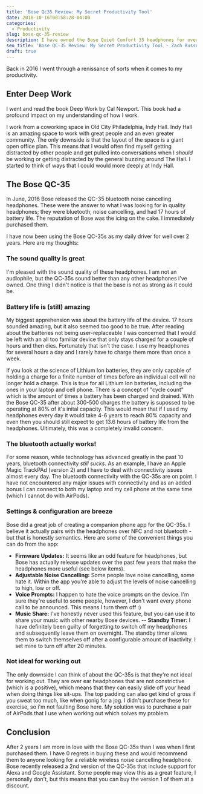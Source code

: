 ```yaml
---
title: 'Bose Qc35 Review: My Secret Productivity Tool'
date: 2018-10-16T08:58:28-04:00
categories:
  - Productivity
slug: bose-qc-35-review
description: I have owned the Bose Quiet Comfort 35 headphones for over 2 years. Learn about my experience with them.
seo_title: 'Bose QC-35 Review: My Secret Productivity Tool - Zach Russell'
draft: true
---
```


Back in 2016 I went through a renissance of sorts when it comes to my productivity.

## Enter Deep Work

I went and read the book Deep Work by Cal Newport. This book had a profound impact on my understanding of how I work.

I work from a coworking space in Old City Philadelphia, Indy Hall. Indy Hall is an amazing space to work with great people and an even greater community. The only downside is that the layout of the space is a giant open office plan. This means that I would often find myself getting distracted by other people and get pulled into conversations when I _should_ be working or getting distracted by the general buzzing around The Hall. I started to think of ways that I could would more deeply at Indy Hall.

## The Bose QC-35

In June, 2016 Bose released the QC-35 bluetooth noise cancelling headphones. These were the answer to what I was looking for in quality headphones; they were bluetooth, noise cancelling, and had 17 hours of battery life. The reputation of Bose was the icing on the cake. I immediately purchased them.

I have now been using the Bose QC-35s as my daily driver for well over 2 years. Here are my thoughts:

### The sound quality is great

I'm pleased with the sound quality of these headphones. I am not an audiophile, but the QC-35s sound better than any other headphones i've owned. One thing I didn't notice is that the base is not as strong as it could be.

### Battery life is (still) amazing

My biggest apprehension was about the battery life of the device. 17 hours sounded amazing, but it also seemed too good to be true. After reading about the batteries not being user-replaceable I was concerned that I would be left with an all too familiar device that only stays charged for a couple of hours and then dies. Fortunately that isn't the case. I use my headphones for several hours a day and I rarely have to charge them more than once a week.

If you look at the science of Lithium Ion batteries, they are only capable of holding a charge for a finite number of times before an individual cell will no longer hold a charge. This is true for all Lithium Ion batteries, including the ones in your laptop and cell phone. There is a concept of "cycle count" which is the amount of times a battery has been charged and drained. With the Bose QC-35 after about 300-500 charges the battery is supossed to be operating at 80% of it's inital capacity. This would mean that if I used my headphones every day it would take 4-6 years to reach 80% capacity and even then you should still expect to get 13.6 hours of battery life from the headphones. Ultimately, this was a completely invalid concern.

### The bluetooth actually works!

For some reason, while technology has advanced greatly in the past 10 years, bluetooth connectivity _still sucks_. As an example, I have an Apple Magic TrackPAd (version 2) and I have to deal with connectivity issues almost every day. The bluetooth connectivity with the QC-35s are on point. I have not encountered any major issues with connectivity and as an added bonus I can connect to both my laptop and my cell phone at the same time (which I cannot do with AirPods).

### Settings & configuration are breeze

Bose did a great job of creating a companion phone app for the QC-35s. I believe it actually pairs with the headphones over NFC and not bluetooth - but that is honestly semantics. Here are some of the convenient things you can do from the app:

- **Firmware Updates:** It seems like an odd feature for headphones, but Bose has actually release updates over the past few years that make the headphones more useful (see below items).
- **Adjustable Noise Cancelling:** Some people love noise cancelling, some hate it. Within the app you're able to adjust the levels of noise cancelling to high, low or off.
- **Voice Prompts:** I happen to hate the voice prompts on the device. I'm sure they're useful to some people, however, I don't want every phone call to be announced. This means I turn them off :)
- **Music Share:** I've honestly never used this feature, but you can use it to share your music with other nearby Bose devices.
  -- **Standby Timer:** I have definitely been guilty of forgetting to switch off my headphones and subsequently leave them on overnight. The standby timer allows them to switch themselves off after a configurable amount of inactivity. I set mine to turn off after 20 minutes.

### Not ideal for working out

The only downside I can think of about the QC-35s is that they're not ideal for working out. They are over ear headphones that are not constrictive (which is a positive), which means that they can easily slide off your head when doing things like sit-ups. The top padding can also get kind of gross if you sweat too much, like when gonig for a jog. I didn't purchase these for exercise, so i'm not faulting Bose here. My solution was to purchase a pair of AirPods that I use when working out which solves my problem.

## Conclusion

After 2 years I am more in love with the Bose QC-35s than I was when I first purchased them. I have 0 regrets in buying these and would recommend them to anyone looking for a reliable wireless noise cancelling headphone. Bose recently released a 2nd version of the QC-35s that include support for Alexa and Google Assistant. Some people may view this as a great feature, I personally don't, but this means that you can buy the version 1 of them at a discount.
